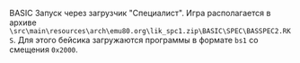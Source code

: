 BASIC
Запуск через загрузчик "Специалист".
Игра располагается в архиве `\src\main\resources\arch\emu80.org\lik_spc1.zip\BASIC\SPEC\BASSPEC2.RKS`.
Для этого бейсика загружаются программы в формате `bs1` со смещения `0x2000`.